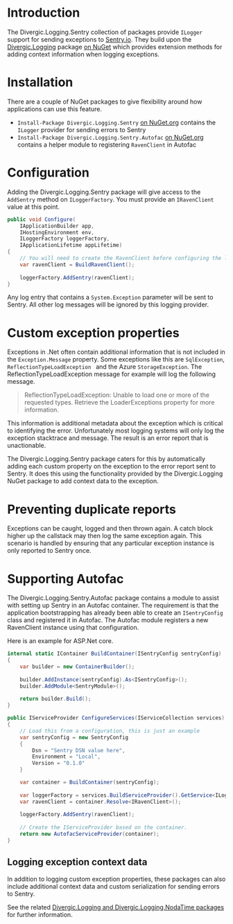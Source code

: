 # Introduction    

The Divergic.Logging.Sentry collection of packages provide ```ILogger``` support for sending exceptions to [Sentry.io](https://sentry.io). They build upon the [Divergic.Logging](https://github.com/Divergic/Divergic.Logging) package [on NuGet](https://www.nuget.org/packages/Divergic.Logging) which provides extension methods for adding context information when logging exceptions.

# Installation

There are a couple of NuGet packages to give flexibility around how applications can use this feature.

- ```Install-Package Divergic.Logging.Sentry``` [on NuGet.org](https://www.nuget.org/packages/Divergic.Logging.Sentry) contains the ```ILogger``` provider for sending errors to Sentry
- ```Install-Package Divergic.Logging.Sentry.Autofac``` [on NuGet.org](https://www.nuget.org/packages/Divergic.Logging.Sentry.Autofac) contains a helper module to registering ```RavenClient``` in Autofac

# Configuration

Adding the Divergic.Logging.Sentry package will give access to the ```AddSentry``` method on ```ILoggerFactory```. You must provide an ```IRavenClient``` value at this point.

```csharp
public void Configure(
    IApplicationBuilder app,
    IHostingEnvironment env,
    ILoggerFactory loggerFactory,
    IApplicationLifetime appLifetime)
{
    // You will need to create the RavenClient before configuring the logging integration
    var ravenClient = BuildRavenClient();
    
    loggerFactory.AddSentry(ravenClient);
}
```

Any log entry that contains a ```System.Exception``` parameter will be sent to Sentry. All other log messages will be ignored by this logging provider.

# Custom exception properties

Exceptions in .Net often contain additional information that is not included in the ```Exception.Message``` property. Some exceptions like this are ```SqlException```, ```ReflectionTypeLoadException ``` and the Azure ```StorageException```. The ReflectionTypeLoadException message for example will log the following message.

> ReflectionTypeLoadException: Unable to load one or more of the requested types. Retrieve the LoaderExceptions property for more information.

This information is additional metadata about the exception which is critical to identifying the error. Unfortunately most logging systems will only log the exception stacktrace and message. The result is an error report that is unactionable.

The Divergic.Logging.Sentry package caters for this by automatically adding each custom property on the exception to the error report sent to Sentry. It does this using the functionality provided by the Divergic.Logging NuGet package to add context data to the exception.

# Preventing duplicate reports

Exceptions can be caught, logged and then thrown again. A catch block higher up the callstack may then log the same exception again. This scenario is handled by ensuring that any particular exception instance is only reported to Sentry once.

# Supporting Autofac

The Divergic.Logging.Sentry.Autofac package contains a module to assist with setting up Sentry in an Autofac container. The requirement is that the application bootstrapping has already been able to create an ```ISentryConfig``` class and registered it in Autofac. The Autofac module registers a new RavenClient instance using that configuration.

Here is an example for ASP.Net core.

```csharp
internal static IContainer BuildContainer(ISentryConfig sentryConfig)
{
    var builder = new ContainerBuilder();
    
    builder.AddInstance(sentryConfig).As<ISentryConfig>();
    builder.AddModule<SentryModule>();
    
    return builder.Build();
}

public IServiceProvider ConfigureServices(IServiceCollection services)
{
    // Load this from a configuration, this is just an example
    var sentryConfig = new SentryConfig
    {
        Dsn = "Sentry DSN value here",
        Environment = "Local",
        Version = "0.1.0"
    }

    var container = BuildContainer(sentryConfig);
    
    var loggerFactory = services.BuildServiceProvider().GetService<ILoggerFactory>();
    var ravenClient = container.Resolve<IRavenClient>();    
    
    loggerFactory.AddSentry(ravenClient);
    
    // Create the IServiceProvider based on the container.
    return new AutofacServiceProvider(container);
}
```

## Logging exception context data

In addition to logging custom exception properties, these packages can also include additional context data and custom serialization for sending errors to Sentry.

See the related [Divergic.Logging and Divergic.Logging.NodaTime packages](https://github.com/Divergic/Divergic.Logging) for further information.